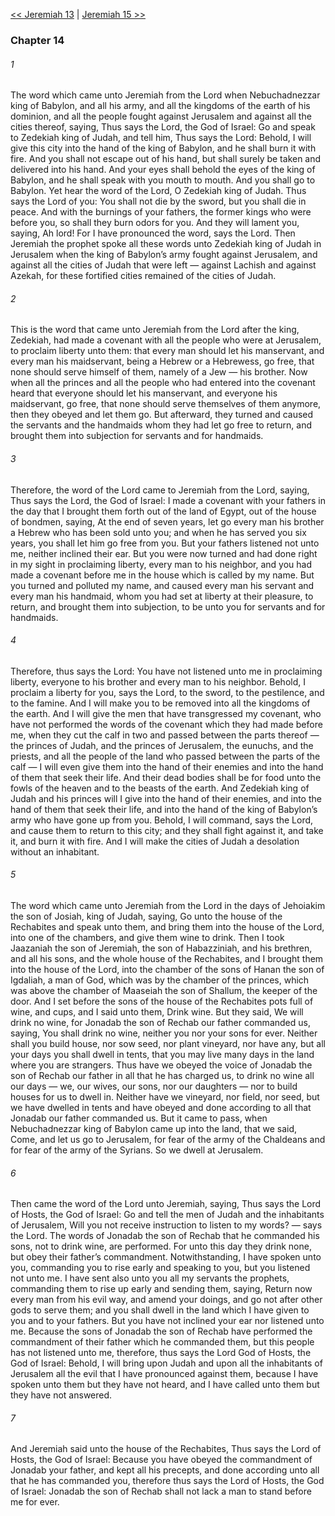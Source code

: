 [<< Jeremiah 13](Jeremiah%2013)  |  [Jeremiah 15 >>](Jeremiah%2015)

### Chapter 14
###### 1
The word which came unto Jeremiah from the Lord when Nebuchadnezzar king of Babylon, and all his army, and all the kingdoms of the earth of his dominion, and all the people fought against Jerusalem and against all the cities thereof, saying, Thus says the Lord, the God of Israel: Go and speak to Zedekiah king of Judah, and tell him, Thus says the Lord: Behold, I will give this city into the hand of the king of Babylon, and he shall burn it with fire. And you shall not escape out of his hand, but shall surely be taken and delivered into his hand. And your eyes shall behold the eyes of the king of Babylon, and he shall speak with you mouth to mouth. And you shall go to Babylon. Yet hear the word of the Lord, O Zedekiah king of Judah. Thus says the Lord of you: You shall not die by the sword, but you shall die in peace. And with the burnings of your fathers, the former kings who were before you, so shall they burn odors for you. And they will lament you, saying, Ah lord! For I have pronounced the word, says the Lord. Then Jeremiah the prophet spoke all these words unto Zedekiah king of Judah in Jerusalem when the king of Babylon’s army fought against Jerusalem, and against all the cities of Judah that were left — against Lachish and against Azekah, for these fortified cities remained of the cities of Judah.

###### 2
This is the word that came unto Jeremiah from the Lord after the king, Zedekiah, had made a covenant with all the people who were at Jerusalem, to proclaim liberty unto them: that every man should let his manservant, and every man his maidservant, being a Hebrew or a Hebrewess, go free, that none should serve himself of them, namely of a Jew — his brother. Now when all the princes and all the people who had entered into the covenant heard that everyone should let his manservant, and everyone his maidservant, go free, that none should serve themselves of them anymore, then they obeyed and let them go. But afterward, they turned and caused the servants and the handmaids whom they had let go free to return, and brought them into subjection for servants and for handmaids.

###### 3
Therefore, the word of the Lord came to Jeremiah from the Lord, saying, Thus says the Lord, the God of Israel: I made a covenant with your fathers in the day that I brought them forth out of the land of Egypt, out of the house of bondmen, saying, At the end of seven years, let go every man his brother a Hebrew who has been sold unto you; and when he has served you six years, you shall let him go free from you. But your fathers listened not unto me, neither inclined their ear. But you were now turned and had done right in my sight in proclaiming liberty, every man to his neighbor, and you had made a covenant before me in the house which is called by my name. But you turned and polluted my name, and caused every man his servant and every man his handmaid, whom you had set at liberty at their pleasure, to return, and brought them into subjection, to be unto you for servants and for handmaids.

###### 4
Therefore, thus says the Lord: You have not listened unto me in proclaiming liberty, everyone to his brother and every man to his neighbor. Behold, I proclaim a liberty for you, says the Lord, to the sword, to the pestilence, and to the famine. And I will make you to be removed into all the kingdoms of the earth. And I will give the men that have transgressed my covenant, who have not performed the words of the covenant which they had made before me, when they cut the calf in two and passed between the parts thereof — the princes of Judah, and the princes of Jerusalem, the eunuchs, and the priests, and all the people of the land who passed between the parts of the calf — I will even give them into the hand of their enemies and into the hand of them that seek their life. And their dead bodies shall be for food unto the fowls of the heaven and to the beasts of the earth. And Zedekiah king of Judah and his princes will I give into the hand of their enemies, and into the hand of them that seek their life, and into the hand of the king of Babylon’s army who have gone up from you. Behold, I will command, says the Lord, and cause them to return to this city; and they shall fight against it, and take it, and burn it with fire. And I will make the cities of Judah a desolation without an inhabitant.

###### 5
The word which came unto Jeremiah from the Lord in the days of Jehoiakim the son of Josiah, king of Judah, saying, Go unto the house of the Rechabites and speak unto them, and bring them into the house of the Lord, into one of the chambers, and give them wine to drink. Then I took Jaazaniah the son of Jeremiah, the son of Habazziniah, and his brethren, and all his sons, and the whole house of the Rechabites, and I brought them into the house of the Lord, into the chamber of the sons of Hanan the son of Igdaliah, a man of God, which was by the chamber of the princes, which was above the chamber of Maaseiah the son of Shallum, the keeper of the door. And I set before the sons of the house of the Rechabites pots full of wine, and cups, and I said unto them, Drink wine. But they said, We will drink no wine, for Jonadab the son of Rechab our father commanded us, saying, You shall drink no wine, neither you nor your sons for ever. Neither shall you build house, nor sow seed, nor plant vineyard, nor have any, but all your days you shall dwell in tents, that you may live many days in the land where you are strangers. Thus have we obeyed the voice of Jonadab the son of Rechab our father in all that he has charged us, to drink no wine all our days — we, our wives, our sons, nor our daughters — nor to build houses for us to dwell in. Neither have we vineyard, nor field, nor seed, but we have dwelled in tents and have obeyed and done according to all that Jonadab our father commanded us. But it came to pass, when Nebuchadnezzar king of Babylon came up into the land, that we said, Come, and let us go to Jerusalem, for fear of the army of the Chaldeans and for fear of the army of the Syrians. So we dwell at Jerusalem.

###### 6
Then came the word of the Lord unto Jeremiah, saying, Thus says the Lord of Hosts, the God of Israel: Go and tell the men of Judah and the inhabitants of Jerusalem, Will you not receive instruction to listen to my words? — says the Lord. The words of Jonadab the son of Rechab that he commanded his sons, not to drink wine, are performed. For unto this day they drink none, but obey their father’s commandment. Notwithstanding, I have spoken unto you, commanding you to rise early and speaking to you, but you listened not unto me. I have sent also unto you all my servants the prophets, commanding them to rise up early and sending them, saying, Return now every man from his evil way, and amend your doings, and go not after other gods to serve them; and you shall dwell in the land which I have given to you and to your fathers. But you have not inclined your ear nor listened unto me. Because the sons of Jonadab the son of Rechab have performed the commandment of their father which he commanded them, but this people has not listened unto me, therefore, thus says the Lord God of Hosts, the God of Israel: Behold, I will bring upon Judah and upon all the inhabitants of Jerusalem all the evil that I have pronounced against them, because I have spoken unto them but they have not heard, and I have called unto them but they have not answered.

###### 7
And Jeremiah said unto the house of the Rechabites, Thus says the Lord of Hosts, the God of Israel: Because you have obeyed the commandment of Jonadab your father, and kept all his precepts, and done according unto all that he has commanded you, therefore thus says the Lord of Hosts, the God of Israel: Jonadab the son of Rechab shall not lack a man to stand before me for ever.